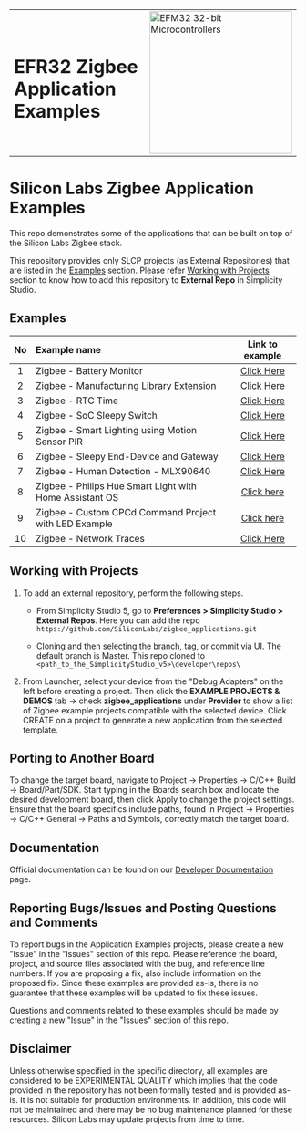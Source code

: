 <table border="0">
  <tr>
    <td align="left" valign="middle">
    <h1>EFR32 Zigbee Application Examples</h1>
  </td>
  <td align="left" valign="middle">
    <a href="https://www.silabs.com/wireless/zigbee">
      <img src="http://pages.silabs.com/rs/634-SLU-379/images/WGX-transparent.png"  title="Silicon Labs Gecko and Wireless Gecko MCUs" alt="EFM32 32-bit Microcontrollers" width="250"/>
    </a>
  </td>
  </tr>
</table>

# Silicon Labs Zigbee Application Examples #

This repo demonstrates some of the applications that can be built on top of the Silicon Labs Zigbee stack.

This repository provides only SLCP projects (as External Repositories) that are listed in the [Examples](#examples) section. Please refer [Working with Projects](#working-with-projects) section to know how to add this repository to **External Repo** in Simplicity Studio.

## Examples ##

| No | Example name | Link to example |
|:--:|:-------------|:---------------:|
| 1  | Zigbee - Battery Monitor | [Click Here](./zigbee_battery_monitor) |
| 2  | Zigbee - Manufacturing Library Extension | [Click Here](./zigbee_mfglib_extension) |
| 3  | Zigbee - RTC Time | [Click Here](./zigbee_rtc_time_sync) |
| 4  | Zigbee - SoC Sleepy Switch | [Click Here](./zigbee_sed_z3switch) |
| 5  | Zigbee - Smart Lighting using Motion Sensor PIR | [Click Here](./zigbee_smart_lighting) |
| 6  | Zigbee - Sleepy End-Device and Gateway | [Click Here](./zigbee_sed_rht_sensor) |
| 7  | Zigbee - Human Detection - MLX90640 | [Click Here](./zigbee_human_detection) |
| 8  | Zigbee - Philips Hue Smart Light with Home Assistant OS | [Click here](./zigbee_philips_hue_with_home_assistant_os) |
| 9  | Zigbee - Custom CPCd Command Project with LED Example | [Click here](./custom_cpcd_LED_example) |
| 10  | Zigbee - Network Traces | [Click Here](./zigbee_network_traces) |

## Working with Projects ##

1. To add an external repository, perform the following steps.

    - From Simplicity Studio 5, go to **Preferences > Simplicity Studio > External Repos**. Here you can add the repo `https://github.com/SiliconLabs/zigbee_applications.git`

    - Cloning and then selecting the branch, tag, or commit via UI. The default branch is Master. This repo cloned to `<path_to_the_SimplicityStudio_v5>\developer\repos\`

2. From Launcher, select your device from the "Debug Adapters" on the left before creating a project. Then click the **EXAMPLE PROJECTS & DEMOS** tab -> check **zigbee_applications** under **Provider** to show a list of Zigbee example projects compatible with the selected device. Click CREATE on a project to generate a new application from the selected template.

## Porting to Another Board ##

To change the target board, navigate to Project -> Properties -> C/C++ Build -> Board/Part/SDK. Start typing in the Boards search box and locate the desired development board, then click Apply to change the project settings. Ensure that the board specifics include paths, found in Project -> Properties -> C/C++ General -> Paths and Symbols, correctly match the target board.

## Documentation ##

Official documentation can be found on our [Developer Documentation](https://docs.silabs.com/zigbee/latest/) page.

## Reporting Bugs/Issues and Posting Questions and Comments ##

To report bugs in the Application Examples projects, please create a new "Issue" in the "Issues" section of this repo. Please reference the board, project, and source files associated with the bug, and reference line numbers. If you are proposing a fix, also include information on the proposed fix. Since these examples are provided as-is, there is no guarantee that these examples will be updated to fix these issues.

Questions and comments related to these examples should be made by creating a new "Issue" in the "Issues" section of this repo.

## Disclaimer ##

Unless otherwise specified in the specific directory, all examples are considered to be EXPERIMENTAL QUALITY which implies that the code provided in the repository has not been formally tested and is provided as-is. It is not suitable for production environments. In addition, this code will not be maintained and there may be no bug maintenance planned for these resources. Silicon Labs may update projects from time to time.
